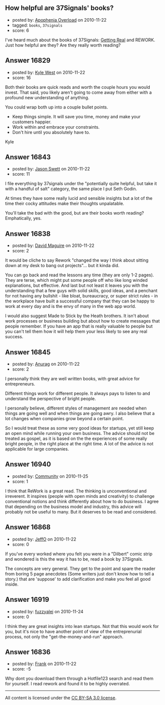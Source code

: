 ## How helpful are 37Signals' books?

- posted by: [Apophenia Overload](https://stackexchange.com/users/-1/5507-apophenia-overload) on 2010-11-22
- tagged: `books`, `37signals`
- score: 6

I've heard much about the books of 37Signals: [Getting Real][1] and REWORK.  Just how helpful are they?  Are they really worth reading?


  [1]: http://gettingreal.37signals.com/


## Answer 16829

- posted by: [Kyle West](https://stackexchange.com/users/-1/4267-kyle-west) on 2010-11-22
- score: 16

Both their books are quick reads and worth the couple hours you would invest. That said, you likely aren't going to come away from either with a profound new understanding of anything. 

You could wrap both up into a couple bullet points.

* Keep things simple. It will save you time, money and make your customers happier.
* Work within and embrace your constraints.
* Don't hire until you absolutely have to. 

Kyle


## Answer 16843

- posted by: [Jason Swett](https://stackexchange.com/users/-1/5327-jason-swett) on 2010-11-22
- score: 11

I file everything by 37signals under the "potentially quite helpful, but take it with a handful of salt" category, the same place I put Seth Godin.

At times they have some really lucid and sensible insights but a lot of the time their cocky attitudes make their thoughts unpalatable.

You'll take the bad with the good, but are their books worth reading? Emphatically, yes.


## Answer 16838

- posted by: [David Maguire](https://stackexchange.com/users/-1/5509-david-maguire) on 2010-11-22
- score: 2

It would be cliche to say Rework "changed the way I think about sitting down at my desk to bang out projects"... but it kinda did.

You can go back and read the lessons any time (they are only 1-2 pages). They are terse, which might put some people off who like long winded explanations, but effective. And last but not least it leaves you with the understanding that a few guys with solid skills, good ideas, and a penchant for not having any bullshit - like bloat, bureaucracy, or super strict rules - in the workplace have built a successful company that they can be happy to work at every day and is the envy of many in the web app world.

I would also suggest Made to Stick by the Heath brothers. It isn't about work processes or business building but about how to create messages that people remember. If you have an app that is really valuable to people but you can't tell them how it will help them your less likely to see any real success.


## Answer 16845

- posted by: [Anurag](https://stackexchange.com/users/-1/4475-anurag) on 2010-11-22
- score: 2

I personally think they are well written books, with great advice for entrepreneurs.

Different things work for different people. It always pays to listen to and understand the perspective of bright people.

I personally believe, different styles of management are needed when things are going well and when things are going awry. I also believe that a lot changes when companies grow beyond a certain point.

So I would treat these as some very good ideas for startups, yet still keep an open mind while running your own business. The advice should not be treated as gospel, as it is based on the the experiences of some really bright people, in the right place at the right time. A lot of the advice is not applicable for large companies.



## Answer 16940

- posted by: [Community](https://stackexchange.com/users/-1/-1-community) on 2010-11-25
- score: 1

I think that ReWork is a great read. The thinking is unconventional and irreverent. It inspires (people with open minds and creativity) to challenge conventional notions and think differently about how to do business. I agree that depending on the business model and industry, this advice will probably not be useful to many. But it deserves to be read and considered.


## Answer 16868

- posted by: [JeffO](https://stackexchange.com/users/-1/1796-jeffo) on 2010-11-22
- score: 0

If you've every worked where you felt you were in a "Dilbert" comic strip and wondered is this the way it has to be, read a book by 37Signals. 

The concepts are very general. They get to the point and spare the reader from boring 5 page anecdotes (Some writers just don't know how to tell a story.) that are 'suppose' to add clarification and make you feel all good inside.


## Answer 16919

- posted by: [fuzzyalej](https://stackexchange.com/users/-1/5545-fuzzyalej) on 2010-11-24
- score: 0

I think they are great insights into lean startups. Not that this would work for you, but it's nice to have another point of view of the entreprenurial process, not only the "get-the-money-and-run" approach.


## Answer 16836

- posted by: [Frank](https://stackexchange.com/users/-1/4858-frank) on 2010-11-22
- score: -5

Why dont you download them through a Hotfile123 search and read them for yourself.  I read rework and found it to be highly overrated. 





---

All content is licensed under the [CC BY-SA 3.0 license](https://creativecommons.org/licenses/by-sa/3.0/).
